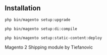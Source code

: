 Installation
------------


```bash
php bin/magento setup:upgrade
```
```bash
php bin/magento setup:di:compile
```
```bash
php bin/magento setup:static-content:deploy
```

Magento 2 Shipping module by Tiefanovic
